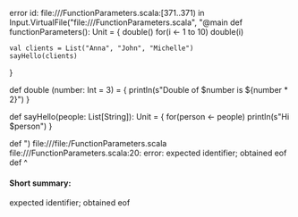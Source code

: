 error id: file://<WORKSPACE>/FunctionParameters.scala:[371..371) in Input.VirtualFile("file://<WORKSPACE>/FunctionParameters.scala", "@main
def functionParameters(): Unit = {
    double()
    for(i <- 1 to 10)
        double(i)
    
    val clients = List("Anna", "John", "Michelle")
    sayHello(clients)
}

def double (number: Int = 3) = {
    println(s"Double of $number is ${number * 2}")
}

def sayHello(people: List[String]): Unit = {
    for(person <- people)
        println(s"Hi $person")
}

def ")
file://<WORKSPACE>/file:<WORKSPACE>/FunctionParameters.scala
file://<WORKSPACE>/FunctionParameters.scala:20: error: expected identifier; obtained eof
def 
    ^
#### Short summary: 

expected identifier; obtained eof